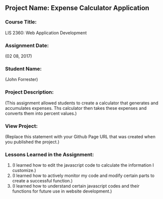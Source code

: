 ## Project Name:  Expense Calculator Application

### Course Title:
LIS 2360:  Web Application Development

### Assignment Date:  
(02 08, 2017)

### Student Name:  
(John Forrester)

### Project Description:
(This assignment allowed students to create a calculator that generates and accumulates expenses. Ths calculator then takes these expenses and converts them into percent values.)

### View Project:
(Replace this statement with your Github Page URL that was created when you 
 published the project.)

### Lessons Learned in the Assignment:
1. (I learned how to edit the javascript code to calculate the information I customize.)
2. (I learned how to actively monitor my code and modify certain parts to create a successful function.)
3. (I learned how to understand certain javascript codes and their functions for future use in website development.)
